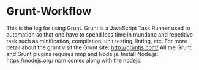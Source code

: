 # Grunt-Workflow

This is the log for using Grunt. 
Grunt is a JavaScript Task Runner used to automation so that one have to spend less time in mundane and repetitive task such as minification, compilation, unit testing, linting, etc. For more detail about the grunt visit the Grunt site: http://gruntjs.com/
All the Grunt and Grunt plugins requires nmp and Node.js.
Install Node.js: https://nodejs.org/
npm comes along with the nodejs.
